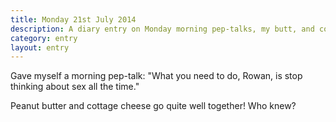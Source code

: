 ```yaml
---
title: Monday 21st July 2014
description: A diary entry on Monday morning pep-talks, my butt, and cobbled-together breakfasts
category: entry
layout: entry
---
```


Gave myself a morning pep-talk: "What you need to do, Rowan, is stop thinking about sex all the time."

Peanut butter and cottage cheese go quite well together! Who knew?
